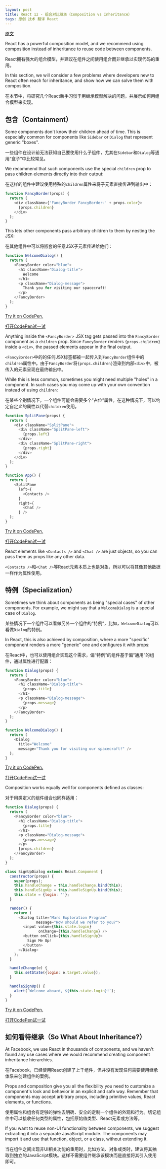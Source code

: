```yaml
---
layout: post
title: React 12 - 组合对比继承（Composition vs Inheritance）
tags: 原创 技术 翻译 React
---
```


[原文](https://facebook.github.io/react/docs/composition-vs-inheritance.html)

React has a powerful composition model, and we recommend using composition instead of inheritance to reuse code between components.

React拥有强大的组合模型，并建议在组件之间使用组合而非继承以实现代码的重用。

In this section, we will consider a few problems where developers new to React often reach for inheritance, and show how we can solve them with composition.

在本节中，将研究几个React新手习惯于用继承模型解决的问题，并展示如何用组合模型来实现。

## 包含（Containment）

Some components don't know their children ahead of time. This is especially common for components like `Sidebar` or `Dialog` that represent generic "boxes".

一些组件在设计前无法获知自己要使用什么子组件，尤其在`Sidebar`和`Dialog`等通用“盒子”中比较常见。

We recommend that such components use the special `children` prop to pass children elements directly into their output:

在这样的组件中建议使用特殊的`children`属性来将子元素直接传递到输出中：

```js
function FancyBorder(props) {
  return (
    <div className={'FancyBorder FancyBorder-' + props.color}>
      {props.children}
    </div>
  );
}
```

This lets other components pass arbitrary children to them by nesting the JSX:

在其他组件中可以将嵌套的任意JSX子元素传递给他们：

```js
function WelcomeDialog() {
  return (
    <FancyBorder color="blue">
      <h1 className="Dialog-title">
        Welcome
      </h1>
      <p className="Dialog-message">
        Thank you for visiting our spacecraft!
      </p>
    </FancyBorder>
  );
}
```

[Try it on CodePen.](http://codepen.io/gaearon/pen/ozqNOV?editors=0010)

[打开CodePen试一试](http://codepen.io/gaearon/pen/ozqNOV?editors=0010)

Anything inside the `<FancyBorder>` JSX tag gets passed into the `FancyBorder` component as a `children` prop. Since `FancyBorder` renders `{props.children}` inside a `<div>`, the passed elements appear in the final output.

`<FancyBorder>`中的的任何JSX标签都被一起传入到`FancyBorder`组件中的`children`属性中。由于`FancyBorder`将`{props.children}`渲染到内部`<div>`中，被传入的元素呈现在最终输出中。

While this is less common, sometimes you might need multiple "holes" in a component. In such cases you may come up with your own convention instead of using `children`:

在某些个别情况下，一个组件可能会需要多个“占位”属性，在这种情况下，可以约定自定义的属性以代替`children`使用。

```js
function SplitPane(props) {
  return (
    <div className="SplitPane">
      <div className="SplitPane-left">
        {props.left}
      </div>
      <div className="SplitPane-right">
        {props.right}
      </div>
    </div>
  );
}

function App() {
  return (
    <SplitPane
      left={
        <Contacts />
      }
      right={
        <Chat />
      } />
  );
}
```

[Try it on CodePen.](http://codepen.io/gaearon/pen/gwZOJp?editors=0010)

[打开CodePen试一试](http://codepen.io/gaearon/pen/gwZOJp?editors=0010)

React elements like `<Contacts />` and `<Chat />` are just objects, so you can pass them as props like any other data.

`<Contacts />`和`<Chat />`等React元素本质上也是对象，所以可以将其像其他数据一样作为属性使用。

## 特例（Specialization）

Sometimes we think about components as being "special cases" of other components. For example, we might say that a `WelcomeDialog` is a special case of `Dialog`.

某些情况下一个组件可以看做另外一个组件的“特例”，比如，`WelcomeDialog`可以看做`Dialog`的特例。

In React, this is also achieved by composition, where a more "specific" component renders a more "generic" one and configures it with props:

在React中，也可以使用组合实现这个需求，偏“特例”的组件基于偏“通用”的组件，通过属性进行配置：

```js
function Dialog(props) {
  return (
    <FancyBorder color="blue">
      <h1 className="Dialog-title">
        {props.title}
      </h1>
      <p className="Dialog-message">
        {props.message}
      </p>
    </FancyBorder>
  );
}

function WelcomeDialog() {
  return (
    <Dialog
      title="Welcome"
      message="Thank you for visiting our spacecraft!" />
  );
}
```

[Try it on CodePen.](http://codepen.io/gaearon/pen/kkEaOZ?editors=0010)

[打开CodePen试一试](http://codepen.io/gaearon/pen/kkEaOZ?editors=0010)

Composition works equally well for components defined as classes:

对于用类定义的组件组合也同样适用：

```js
function Dialog(props) {
  return (
    <FancyBorder color="blue">
      <h1 className="Dialog-title">
        {props.title}
      </h1>
      <p className="Dialog-message">
        {props.message}
      </p>
      {props.children}
    </FancyBorder>
  );
}

class SignUpDialog extends React.Component {
  constructor(props) {
    super(props);
    this.handleChange = this.handleChange.bind(this);
    this.handleSignUp = this.handleSignUp.bind(this);
    this.state = {login: ''};
  }

  render() {
    return (
      <Dialog title="Mars Exploration Program"
              message="How should we refer to you?">
        <input value={this.state.login}
               onChange={this.handleChange} />
        <button onClick={this.handleSignUp}>
          Sign Me Up!
        </button>
      </Dialog>
    );
  }

  handleChange(e) {
    this.setState({login: e.target.value});
  }

  handleSignUp() {
    alert(`Welcome aboard, ${this.state.login}!`);
  }
}
```

[Try it on CodePen.](http://codepen.io/gaearon/pen/gwZbYa?editors=0010)

[打开CodePen试一试](http://codepen.io/gaearon/pen/gwZbYa?editors=0010)

## 如何看待继承（So What About Inheritance?）

At Facebook, we use React in thousands of components, and we haven't found any use cases where we would recommend creating component inheritance hierarchies.

在Facebook，已经使用React创建了上千组件，但并没有发现任何需要使用继承体系来创建组件的案例。

Props and composition give you all the flexibility you need to customize a component's look and behavior in an explicit and safe way. Remember that components may accept arbitrary props, including primitive values, React elements, or functions.

使用属性和组合有足够的弹性去明确、安全的定制一个组件的外观和行为。切记组件中可以接收任何类型的属性，包括原始值类型、React元素或方法等。

If you want to reuse non-UI functionality between components, we suggest extracting it into a separate JavaScript module. The components may import it and use that function, object, or a class, without extending it.

当在组件之间出现非UI相关功能的重用时，比如方法、对象或类时，建议将其抽取到独立的JavaScript模块。这样不需要组件继承该模块而是直接将其引入使用即可。
